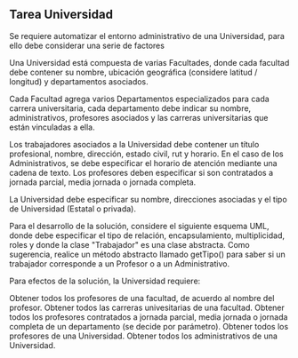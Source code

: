 ## Tarea Universidad
Se requiere automatizar el entorno administrativo de una Universidad, para ello debe considerar una serie de factores

Una Universidad está compuesta de varias Facultades, donde cada facultad debe contener su nombre, ubicación geográfica (considere latitud / longitud) y departamentos asociados.

Cada Facultad agrega varios Departamentos especializados para cada carrera universitaria, cada departamento debe indicar su nombre, administrativos, profesores asociados y las carreras universitarias que están vinculadas a ella.

Los trabajadores asociados a la Universidad debe contener un título profesional, nombre, dirección, estado civil, rut y horario. En el caso de los Administrativos, se debe especificar el horario de atención mediante una cadena de texto. Los profesores deben especificar si son contratados a jornada parcial, media jornada o jornada completa.

La Universidad debe especificar su nombre, direcciones asociadas y el tipo de Universidad (Estatal o privada).

Para el desarrollo de la solución, considere el siguiente esquema UML, donde debe especificar el tipo de relación, encapsulamiento, multiplicidad, roles y donde la clase "Trabajador" es una clase abstracta. Como sugerencia, realice un método abstracto llamado getTipo() para saber si un trabajador corresponde a un Profesor o a un Administrativo.

Para efectos de la solución, la Universidad requiere:

Obtener todos los profesores de una facultad, de acuerdo al nombre del profesor.
Obtener todos las carreras univesitarias de una facultad.
Obtener todos los profesores contratados a jornada parcial, media jornada o jornada completa de un departamento (se decide por parámetro).
Obtener todos los profesores de una Universidad.
Obtener todos los administrativos de una Universidad.